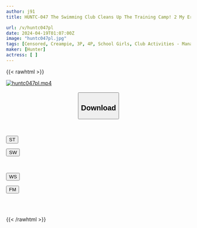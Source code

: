 ```yaml
---
author: j91
title: HUNTC-047 The Swimming Club Cleans Up The Training Camp! 2 My Erection Can't Be Contained In The Protruding Swimsuit Butt Of A Female Club Member That Spreads Out In My Field Of Vision...I'm The Only Man On The Swimming Team At A Training Camp!

url: /v/huntc047pl
date: 2024-04-19T01:07:00Z
image: "huntc047pl.jpg"
tags: [Censored, Creampie, 3P, 4P, School Girls, Club Activities - Manager	]
maker: [Hunter]
actress: [ ]
---
```



{{< rawhtml >}}

<div class="video" data-videoid="kZL692Je98UOGJj">
    <a href="javascript:;">
        <img src="/v/huntc047pl/huntc047pl.jpg" width="WIDTH" height="HEIGHT" alt="huntc047pl.mp4" loading="lazy">
    </a>
</div>

<script type="text/javascript" src="https://j91.asia/asset/on-demand-st.js"></script>

<br>
  <link rel="stylesheet" href="https://j91.asia/asset/bs5.css">
  
  <center>
  <button class="btn btn-primary" type="button" data-bs-toggle="collapse" data-bs-target=".multi-collapse" aria-expanded="false" aria-controls="multiCollapseExample1 multiCollapseExample2"><h2>Download</h2></button></center>
</p>
<div class="row">
  <div class="col">
    <div class="collapse multi-collapse" id="multiCollapseExample1">
      <div class="card card-body">
	      	      <br>
<div class="buttons">  
<p><a href="https://streamtape.to/v/kZL692Je98UOGJj" target="_blank"><button class="btn-hover color-3"><i class="fa fa-download"></i> ST</button></a></p>
<p><a href="https://asnwish.com/egvd8yk8hjsb" target="_blank"><button class="btn-hover color-2"><i class="fa fa-download"></i> SW</button></a></p></div>
    </div>
  </div>
</div>
  <div class="col">
    <div class="collapse multi-collapse" id="multiCollapseExample2">
      <div class="card card-body">
	      <br>
<div class="buttons">
<p><a href="https://wolfstream.tv/l19x4g59ha58"><button class="btn-hover color-9"><i class="fa fa-download"></i> WS</button></a></p>
<p><a href="https://filemoon.sx/d/8crmdudcoc35"><button class="btn-hover color-8"><i class="fa fa-download"></i> FM</button></a></p></div>
<br><br>
      </div>
    </div>
  </div>
</div>

{{< /rawhtml >}}